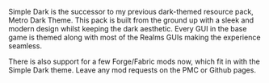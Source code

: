 Simple Dark is the successor to my previous dark-themed resource pack, Metro Dark Theme. This pack is built from the ground up with a sleek and modern design whilst keeping the dark aesthetic. Every GUI in the base game is themed along with most of the Realms GUIs making the experience seamless.

There is also support for a few Forge/Fabric mods now, which fit in with the Simple Dark theme. Leave any mod requests on the PMC or Github pages.